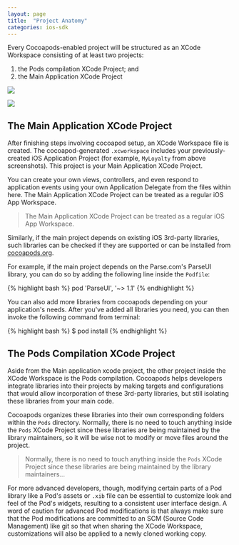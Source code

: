 ```yaml
---
layout: page
title:  "Project Anatomy"
categories: ios-sdk
---
```

Every Cocoapods-enabled project will be structured as an XCode Workspace consisting of at least two projects:

1. the Pods compilation XCode Project; and
2. the Main Application XCode Project

![]({{site.baseurl}}/img/sdk/ios/project_anatomy/project_folder_structure.png)

![]({{site.baseurl}}/img/sdk/ios/project_anatomy/project_folder_workspace.png)

## The Main Application XCode Project

After finishing steps involving cocoapod setup, an XCode Workspace file is created. The cocoapod-generated `.xcworkspace` includes your previously-created iOS Application Project (for example, `MyLoyalty` from above screenshots). This project is your Main Application XCode Project.

You can create your own views, controllers, and even respond to application events using your own Application Delegate from the files within here. The Main Application XCode Project can be treated as a regular iOS App Workspace.

> The Main Application XCode Project can be treated as a regular iOS App
> Workspace.

Similarly, if the main project depends on existing iOS 3rd-party libraries, such libraries can be checked if they are supported or can be installed from [cocoapods.org](http://cocoapods.org).

For example, if the main project depends on the Parse.com's ParseUI library, you can do so by adding the following line inside the `Podfile`:

{% highlight bash %}
pod 'ParseUI', '~> 1.1'
{% endhighlight %}

You can also add more libraries from cocoapods depending on your application's needs. After you've added all libraries you need, you can then invoke the following command from terminal:

{% highlight bash %}
$ pod install
{% endhighlight %}

## The Pods Compilation XCode Project

Aside from the Main application xcode project, the other project inside the XCode Workspace is the Pods compilation. Cocoapods helps developers integrate libraries into their projects by making targets and configurations that would allow incorporation of these 3rd-party libraries, but still isolating these libraries from your main code.

Cocoapods organizes these libraries into their own corresponding folders within the `Pods` directory. Normally, there is no need to touch anything inside the `Pods` XCode Project since these libraries are being maintained by the library maintainers, so it will be wise not to modify or move files around the project.

> Normally, there is no need to touch anything inside the `Pods` XCode Project 
> since these libraries are being maintained by the library maintainers...

For more advanced developers, though, modifying certain parts of a Pod library like a Pod's assets or `.xib` file can be essential to customize look and feel of the Pod's widgets, resulting to a consistent user interface design. A word of caution for advanced Pod modifications is that always make sure that the Pod modifications are committed to an SCM (Source Code Management) like git so that when sharing the XCode Workspace, customizations will also be applied to a newly cloned working copy.